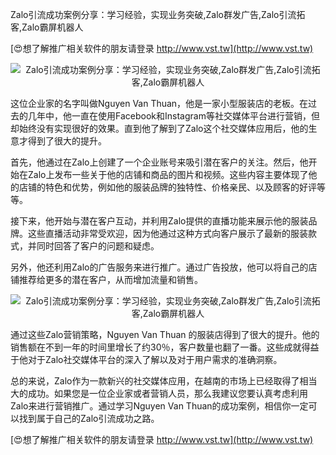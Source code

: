Zalo引流成功案例分享：学习经验，实现业务突破,Zalo群发广告,Zalo引流拓客,Zalo霸屏机器人

[😍想了解推广相关软件的朋友请登录 http://www.vst.tw](http://www.vst.tw)

 <center><img src="https://vst.tw/MP4/tuiguang/png/7.png" alt="Zalo引流成功案例分享：学习经验，实现业务突破,Zalo群发广告,Zalo引流拓客,Zalo霸屏机器人"></center>

这位企业家的名字叫做Nguyen Van Thuan，他是一家小型服装店的老板。在过去的几年中，他一直在使用Facebook和Instagram等社交媒体平台进行营销，但却始终没有实现很好的效果。直到他了解到了Zalo这个社交媒体应用后，他的生意才得到了很大的提升。

首先，他通过在Zalo上创建了一个企业账号来吸引潜在客户的关注。然后，他开始在Zalo上发布一些关于他的店铺和商品的图片和视频。这些内容主要体现了他的店铺的特色和优势，例如他的服装品牌的独特性、价格亲民、以及顾客的好评等等。

接下来，他开始与潜在客户互动，并利用Zalo提供的直播功能来展示他的服装品牌。这些直播活动非常受欢迎，因为他通过这种方式向客户展示了最新的服装款式，并同时回答了客户的问题和疑虑。

另外，他还利用Zalo的广告服务来进行推广。通过广告投放，他可以将自己的店铺推荐给更多的潜在客户，从而增加流量和销售。

 <center><img src="https://vst.tw/MP4/tuiguang/png/7.png" alt="Zalo引流成功案例分享：学习经验，实现业务突破,Zalo群发广告,Zalo引流拓客,Zalo霸屏机器人"></center>

通过这些Zalo营销策略，Nguyen Van Thuan 的服装店得到了很大的提升。他的销售额在不到一年的时间里增长了约30％，客户数量也翻了一番。这些成就得益于他对于Zalo社交媒体平台的深入了解以及对于用户需求的准确洞察。

总的来说，Zalo作为一款新兴的社交媒体应用，在越南的市场上已经取得了相当大的成功。如果您是一位企业家或者营销人员，那么我建议您要认真考虑利用Zalo来进行营销推广。通过学习Nguyen Van Thuan的成功案例，相信你一定可以找到属于自己的Zalo引流成功之路。

[😍想了解推广相关软件的朋友请登录 http://www.vst.tw](http://www.vst.tw)



